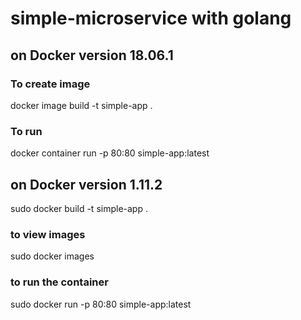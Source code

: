 # simple-microservice with golang

## on Docker version 18.06.1
### To create image
docker image build -t simple-app .
### To run
docker container run -p 80:80 simple-app:latest


## on Docker version 1.11.2
sudo docker build -t simple-app .
### to view images
sudo docker images
### to run the container
sudo docker run -p 80:80 simple-app:latest
